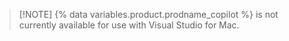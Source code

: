 > [!NOTE] {% data variables.product.prodname_copilot %} is not currently available for use with Visual Studio for Mac.
